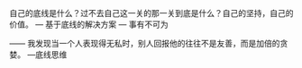 自己的底线是什么？过不去自己这一关的那一关到底是什么？自己的坚持，自己的价值。
— 基于底线的解决方案
— 事有不可为

——
我发现当一个人表现得无私时，别人回报他的往往不是友善，而是加倍的贪婪。
—底线思维